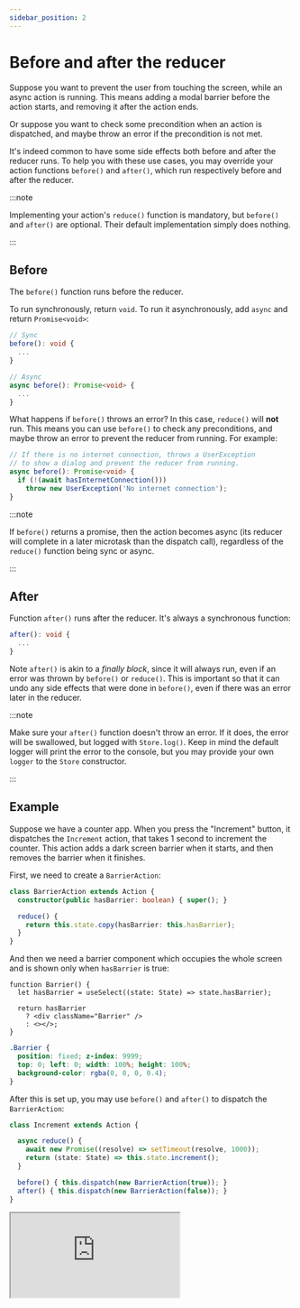 ```yaml
---
sidebar_position: 2
---
```


# Before and after the reducer

Suppose you want to prevent the user from touching the screen, while an async action is running.
This means adding a modal barrier before the action starts, and removing it after the action ends.

Or suppose you want to check some precondition when an action is dispatched,
and maybe throw an error if the precondition is not met.

It's indeed common to have some side effects both before and after the reducer runs.
To help you with these use cases, you may override your action functions `before()`
and `after()`, which run respectively before and after the reducer.

:::note

Implementing your action's `reduce()` function is mandatory,
but `before()` and `after()` are optional.
Their default implementation simply does nothing.

:::

## Before

The `before()` function runs before the reducer.

To run synchronously, return `void`.
To run it asynchronously, add `async` and return `Promise<void>`:

```ts
// Sync
before(): void {
  ...
}

// Async
async before(): Promise<void> {
  ...
}
```

What happens if `before()` throws an error? In this case, `reduce()` will **not** run.
This means you can use `before()` to check any preconditions,
and maybe throw an error to prevent the reducer from running. For example:

```ts
// If there is no internet connection, throws a UserException 
// to show a dialog and prevent the reducer from running.
async before(): Promise<void> {
  if (!(await hasInternetConnection())) 
    throw new UserException('No internet connection');
}
```

:::note

If `before()` returns a promise, then the action becomes async
(its reducer will complete in a later microtask than the dispatch call),
regardless of the `reduce()` function being sync or async.

:::

## After

Function `after()` runs after the reducer. It's always a synchronous function:

```ts
after(): void {
  ...
}
```

Note `after()` is akin to a _finally block_,
since it will always run, even if an error was thrown by `before()` or `reduce()`.
This is important so that it can undo any side effects that were done in `before()`,
even if there was an error later in the reducer.

:::note

Make sure your `after()` function doesn't throw an error.
If it does, the error will be swallowed, but logged with `Store.log()`.
Keep in mind the default logger will print the error to the console,
but you may provide your own `logger` to the `Store` constructor.

:::

## Example

Suppose we have a counter app. When you press the "Increment" button,
it dispatches the `Increment` action, that takes 1 second to increment the counter.
This action adds a dark screen barrier when it starts,
and then removes the barrier when it finishes.

First, we need to create a `BarrierAction`:

```ts
class BarrierAction extends Action {
  constructor(public hasBarrier: boolean) { super(); }

  reduce() {
    return this.state.copy(hasBarrier: this.hasBarrier);
  }
}
```

And then we need a barrier component which occupies the whole screen
and is shown only when `hasBarrier` is true:

```tsx
function Barrier() {
  let hasBarrier = useSelect((state: State) => state.hasBarrier);
  
  return hasBarrier 
    ? <div className="Barrier" /> 
    : <></>;
}
```

```css title="CSS"
.Barrier {
  position: fixed; z-index: 9999;
  top: 0; left: 0; width: 100%; height: 100%;
  background-color: rgba(0, 0, 0, 0.4);  
}
```

After this is set up, you may use `before()` and `after()` to dispatch the `BarrierAction`:

```ts
class Increment extends Action {

  async reduce() {
    await new Promise((resolve) => setTimeout(resolve, 1000));
    return (state: State) => this.state.increment();
  }

  before() { this.dispatch(new BarrierAction(true)); }
  after() { this.dispatch(new BarrierAction(false)); }
}
```

<iframe
src="https://codesandbox.io/embed/255qf8?view=split&module=%2Fsrc%2FApp.tsx&hidenavigation=1&fontsize=12.5&editorsize=70&previewwindow=browser"
style={{ width:'100%', height: '650px', border:'5px solid #58B87A', borderRadius: '4px' }}
title="counter-async-redux-example"
sandbox="allow-forms allow-modals allow-popups allow-presentation allow-same-origin allow-scripts"
/>

## Creating a base action

You may also modify your [base action](./base-action) to make it easier
to add this behavior to multiple actions:

```ts
import { ReduxAction } from 'async-redux-react';
import { State } from 'State';

export abstract class Action extends ReduxAction<State> {
  barrier = false;  
  before() { if (this.barrier) this.dispatch(new BarrierAction(true)); }
  after() { if (this.barrier) this.dispatch(new BarrierAction(false)); }  
}
```

Now you can add `barrier = true;` in all your desired actions,
to provide `before()` and `after()` by default:

```ts
class Increment extends Action {

  barrier = true;
  
  async reduce() {
    await new Promise((resolve) => setTimeout(resolve, 1000));
    return (state: State) => this.state.increment();
  }
}
```

This is the code using the modified `BaseAction` and `Increment` actions:

<iframe
src="https://codesandbox.io/embed/vhy8t9?view=split&module=%2Fsrc%2FApp.tsx&hidenavigation=1&fontsize=12.5&editorsize=70&previewwindow=browser"
style={{ width:'100%', height: '450px', border:'5px solid #58B87A', borderRadius: '4px' }}
title="counter-async-redux-example"
sandbox="allow-forms allow-modals allow-popups allow-presentation allow-same-origin allow-scripts"
/>

